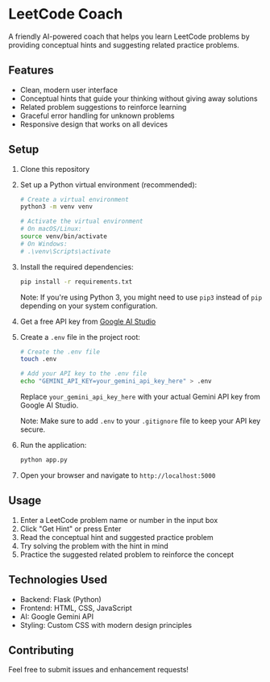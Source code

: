 # LeetCode Coach

A friendly AI-powered coach that helps you learn LeetCode problems by providing conceptual hints and suggesting related practice problems.

## Features

- Clean, modern user interface
- Conceptual hints that guide your thinking without giving away solutions
- Related problem suggestions to reinforce learning
- Graceful error handling for unknown problems
- Responsive design that works on all devices

## Setup

1. Clone this repository
2. Set up a Python virtual environment (recommended):
   ```bash
   # Create a virtual environment
   python3 -m venv venv
   
   # Activate the virtual environment
   # On macOS/Linux:
   source venv/bin/activate
   # On Windows:
   # .\venv\Scripts\activate
   ```
3. Install the required dependencies:
   ```bash
   pip install -r requirements.txt
   ```
   Note: If you're using Python 3, you might need to use `pip3` instead of `pip` depending on your system configuration.
4. Get a free API key from [Google AI Studio](https://makersuite.google.com/app/apikey)
5. Create a `.env` file in the project root:
   ```bash
   # Create the .env file
   touch .env
   
   # Add your API key to the .env file
   echo "GEMINI_API_KEY=your_gemini_api_key_here" > .env
   ```
   Replace `your_gemini_api_key_here` with your actual Gemini API key from Google AI Studio.
   
   Note: Make sure to add `.env` to your `.gitignore` file to keep your API key secure.
6. Run the application:
   ```bash
   python app.py
   ```
7. Open your browser and navigate to `http://localhost:5000`

## Usage

1. Enter a LeetCode problem name or number in the input box
2. Click "Get Hint" or press Enter
3. Read the conceptual hint and suggested practice problem
4. Try solving the problem with the hint in mind
5. Practice the suggested related problem to reinforce the concept

## Technologies Used

- Backend: Flask (Python)
- Frontend: HTML, CSS, JavaScript
- AI: Google Gemini API
- Styling: Custom CSS with modern design principles

## Contributing

Feel free to submit issues and enhancement requests!
